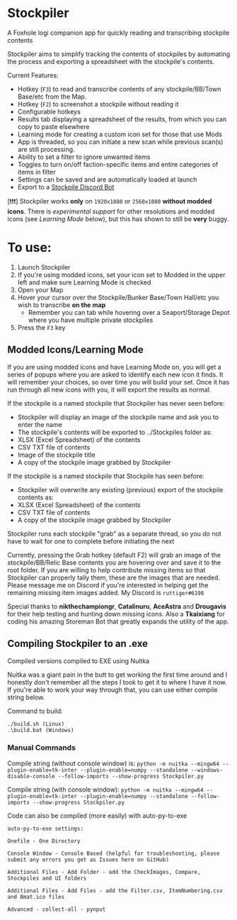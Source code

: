 # Stockpiler
A Foxhole logi companion app for quickly reading and transcribing stockpile contents

Stockpiler aims to simplify tracking the contents of stockpiles by automating the process and exporting a spreadsheet with the stockpile's contents.

Current Features:
- Hotkey (`F3`) to read and transcribe contents of any stockpile/BB/Town Base/etc from the Map.
- Hotkey (`F2`) to screenshot a stockpile without reading it
- Configurable hotkeys
- Results tab displaying a spreadsheet of the results, from which you can copy to paste elsewhere
- Learning mode for creating a custom icon set for those that use Mods
- App is threaded, so you can initiate a new scan while previous scan(s) are still processing.
- Ability to set a filter to ignore unwanted items
- Toggles to turn on/off faction-specific items and entire categories of items in filter
- Settings can be saved and are automatically loaded at launch
- Export to a [Stockpile Discord Bot](https://github.com/Tkaixiang/Storeman-Bot)

[❗❗❗] Stockpiler works **only** on `1920x1080` or `2560x1080` **without modded icons**. There is *experimental support* for other resolutions and modded icons (see _Learning Mode_ below), but this has shown to still be **very** buggy.

# To use:
1. Launch Stockpiler
2. If you're using modded icons, set your icon set to Modded in the upper left and make sure Learning Mode is checked
3. Open your Map
4. Hover your cursor over the Stockpile/Bunker Base/Town Hall/etc you wish to transcribe **on the map**
    - Remember you can tab while hovering over a Seaport/Storage Depot where you have multiple private stockpiles
6. Press the `F3` key

## Modded Icons/Learning Mode
If you are using modded icons and have Learning Mode on, you will get a series of popups where you are asked to identify each new icon it finds.  It will remember your choices, so over time you will build your set.  Once it has run through all new icons with you, it will export the results as normal.

If the stockpile is a named stockpile that Stockpiler has never seen before:
- Stockpiler will display an image of the stockpile name and ask you to enter the name
- The stockpile's contents will be exported to ../Stockpiles folder as:
- XLSX (Excel Spreadsheet) of the contents
- CSV TXT file of contents
- Image of the stockpile title
- A copy of the stockpile image grabbed by Stockpiler

If the stockpile is a named stockpile that Stockpile has seen before:
- Stockpiler will overwrite any existing (previous) export of the stockpile contents as:
- XLSX (Excel Spreadsheet) of the contents
- CSV TXT file of contents
- A copy of the stockpile image grabbed by Stockpiler


Stockpiler runs each stockpile "grab" as a separate thread, so you do not have to wait for one to complete before initiating the next


Currently, pressing the Grab hotkey (default F2) will grab an image of the stockpile/BB/Relic Base contents you are hovering over and save it to the root folder.  If you are willing to help contribute missing items so that Stockpiler can properly tally them, these are the images that are needed.  Please message me on Discord if you're interested in helping get the remaining missing item images added.
My Discord is `ruttiger#6198`

Special thanks to **nikthechampiongr**, **Catalinuru**, **AceAstra** and **Drougavis** for their help testing and hunting down missing icons.  Also a **Tkaixiang** for coding his amazing Storeman Bot that greatly expands the utility of the app.

## Compiling Stockpiler to an .exe
Compiled versions compiled to EXE using Nuitka

Nuitka was a giant pain in the butt to get working the first time around and I honestly don't remember all the steps I took to get it to where I have it now.  If you're able to work your way through that, you can use either compile string below.

Command to build:
```
./build.sh (Linux)
.\build.bat (Windows)
```

### Manual Commands

Compile string (without console window) is:
`python -m nuitka --mingw64 --plugin-enable=tk-inter --plugin-enable=numpy --standalone --windows-disable-console --follow-imports --show-progress Stockpiler.py`

Compile string (with console window):
`python -m nuitka --mingw64 --plugin-enable=tk-inter --plugin-enable=numpy --standalone --follow-imports --show-progress Stockpiler.py`


Code can also be compiled (more easily) with auto-py-to-exe
```
auto-py-to-exe settings:

Onefile - One Directory

Console Window - Console Based (helpful for troubleshooting, please submit any errors you get as Issues here on GitHub)

Additional Files - Add Folder - add the CheckImages, Compare, Stockpiles and UI folders

Additional Files - Add Files - add the Filter.csv, ItemNumbering.csv and Bmat.ico files

Advanced - collect-all - pynput
```
